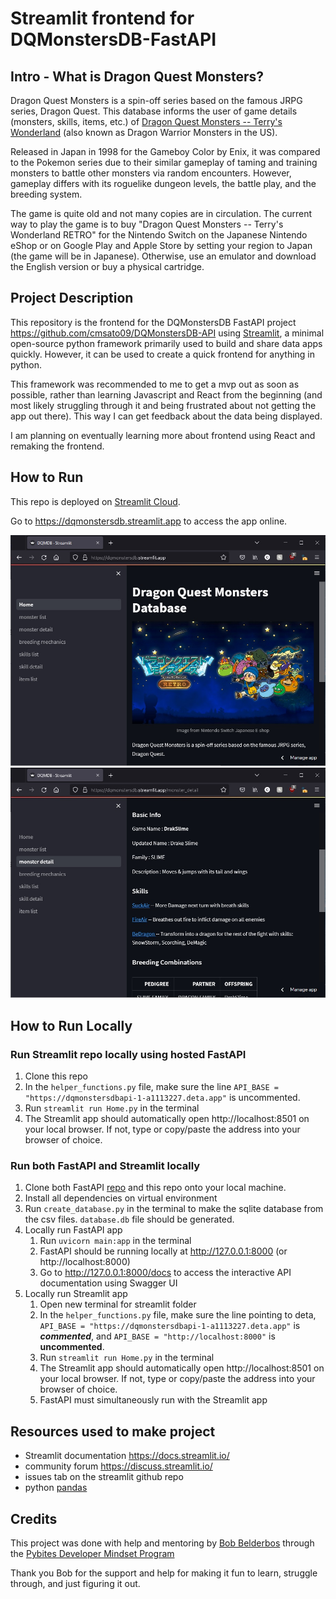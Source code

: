 # Streamlit frontend for DQMonstersDB-FastAPI

## Intro - What is Dragon Quest Monsters?
Dragon Quest Monsters is a spin-off series based on the famous JRPG series, 
Dragon Quest. This database informs the user of game details (monsters, skills, 
items, etc.) of [Dragon Quest Monsters -- Terry's Wonderland](https://en.wikipedia.org/wiki/Dragon_Warrior_Monsters)
(also known as Dragon Warrior Monsters in the US). 

Released in Japan in 1998 for the Gameboy Color by Enix, it was compared to the 
Pokemon series due to their similar gameplay of taming and training monsters 
to battle other monsters via random encounters. However, gameplay differs with
its roguelike dungeon levels, the battle play, and the breeding system. 

The game is quite old and not many copies are in circulation. The current way 
to play the game is to buy "Dragon Quest Monsters -- Terry's Wonderland RETRO"
for the Nintendo Switch on the Japanese Nintendo eShop or on Google Play and 
Apple Store by setting your region to Japan (the game will be in Japanese). 
Otherwise, use an emulator and download the English version or buy a physical
cartridge.

## Project Description

This repository is the frontend for the DQMonstersDB FastAPI project 
<https://github.com/cmsato09/DQMonstersDB-API> using 
[Streamlit](https://streamlit.io/), a minimal open-source python framework 
primarily used to build and share data apps quickly. However, it can be used to 
create a quick frontend for anything in python. 

This framework was recommended to me to get a mvp out as soon as possible, 
rather than learning Javascript and React from the beginning (and most likely 
struggling through it and being frustrated about not getting the app out there). 
This way I can get feedback about the data being displayed. 

I am planning on eventually learning more about frontend using React and 
remaking the frontend.

## How to Run
This repo is deployed on [Streamlit Cloud](https://docs.streamlit.io/streamlit-cloud).

Go to https://dqmonstersdb.streamlit.app to access the app online.

![Homepage](image_readme/streamlit-screenshot-1.jpg)
![Monster Detail Page](image_readme/streamlit-screenshot-2.jpg)

## How to Run Locally 
### Run Streamlit repo locally using hosted FastAPI 
1. Clone this repo 
2. In the `helper_functions.py` file, make sure the line
`API_BASE = "https://dqmonstersdbapi-1-a1113227.deta.app"` is uncommented.
3. Run `streamlit run Home.py` in the terminal
4. The Streamlit app should automatically open http://localhost:8501 on your 
local browser. If not, type or copy/paste the address into your browser
of choice.

### Run both FastAPI and Streamlit locally
1. Clone both FastAPI [repo](https://github.com/cmsato09/DQMonstersDB-API) and 
this repo onto your local machine. 
2. Install all dependencies on virtual environment
3. Run `create_database.py` in the terminal to make the sqlite database from 
the csv files. `database.db` file should be generated.
4. Locally run FastAPI app
   1. Run `uvicorn main:app` in the terminal
   2. FastAPI should be running locally at http://127.0.0.1:8000 (or 
   http://localhost:8000)
   3. Go to http://127.0.0.1:8000/docs to access the interactive API 
   documentation using Swagger UI
5. Locally run Streamlit app
   1. Open new terminal for streamlit folder 
   2. In the `helper_functions.py` file, make sure the line pointing to deta,
   `API_BASE = "https://dqmonstersdbapi-1-a1113227.deta.app"` is ***commented***, and 
   `API_BASE = "http://localhost:8000"` is **uncommented**.
   3. Run `streamlit run Home.py` in the terminal
   4. The Streamlit app should automatically open http://localhost:8501 on your 
   local browser. If not, type or copy/paste the address into your 
   browser of choice.
   5. FastAPI must simultaneously run with the Streamlit app

## Resources used to make project
- Streamlit documentation <https://docs.streamlit.io/>
- community forum <https://discuss.streamlit.io/> 
- issues tab on the streamlit github repo
- python [pandas](https://pandas.pydata.org/pandas-docs/stable/user_guide/index.html#user-guide) 

## Credits
This project was done with help and mentoring by [Bob Belderbos](https://github.com/bbelderbos) 
through the [Pybites Developer Mindset Program](https://pybit.es/catalogue/the-pdm-program/)

Thank you Bob for the support and help for making it fun to learn, struggle 
through, and just figuring it out.   

